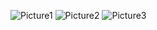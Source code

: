 ![Picture1](https://user-images.githubusercontent.com/121323869/209971808-8572dee2-c66e-4bd0-87c8-b419a8c8670d.jpg)
![Picture2](https://user-images.githubusercontent.com/121323869/209971813-0bc4413f-9458-44c4-accb-2aa0cb504d19.jpg)
![Picture3](https://user-images.githubusercontent.com/121323869/209971825-4c61338a-d08e-4d45-a1b3-c416cbf7b8c5.jpg)
